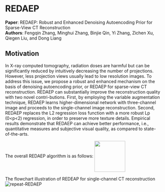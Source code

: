 # REDAEP
**Paper**: REDAEP: Robust and Enhanced Denoising Autoencoding Prior for Sparse-View CT Reconstruction  
**Authors**: Fengqin Zhang, Minghui Zhang, Binjie Qin, Yi Zhang, Zichen Xu, Qiegen Liu, and Dong Liang

## Motivation
In X-ray computed tomography, radiation doses are harmful but can be significantly reduced by intuitively decreasing the number of projections. However, less projection views usually lead to low resolution images. To address this issue, we propose a robust and enhanced mechanism on the basis of denoising autoencoding prior, or REDAEP for sparse-view CT reconstruction. REDAEP can substantially improve the reconstruction quality with two novel contri-butions. First, by employing the variable augmentation technique, REDAEP learns higher-dimensional network with three-channel image and proceeds to the single-channel image reconstruction. Second, REDAEP replaces the L2 regression loss function with a more robust Lp (0<p<2) regression, in order to preserve more texture details. Empirical results demonstrate that REDAEP can achieve better performance, i.e., quantitative measures and subjective visual quality, as compared to state-of-the-arts.

The overall REDAEP algorithm is as follows:
<img src="https://github.com/yqx7150/REDAEP/blob/master/figs/Algorithm.png" width = "100" height = "100" div align=center />  

The flowchart illustration of REDEAP for single-channel CT reconstruction
![repeat-REDAEP](https://github.com/yqx7150/REDAEP/blob/master/figs/Iteration.png)
